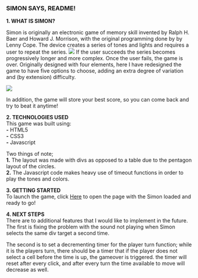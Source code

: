 ### SIMON SAYS, README!

**1. WHAT IS SIMON?**

Simon is originally an electronic game of memory skill invented by Ralph H. Baer and Howard J. Morrison, with the original programming done by by Lenny Cope. The device creates a series of tones and lights and requires a user to repeat the series. 
![](http://i.imgur.com/EwPqGB2.png)
If the user succeeds the series becomes progressively longer and more complex. Once the user fails, the game is over. Originally designed with four elements, here I have redesigned the game to have five options to choose, adding an extra degree of variation and (by extension) difficulty.  

![](http://i.imgur.com/czXB5n1.png)

In addition, the game will store your best score, so you can come back and try to beat it anytime!    

**2. TECHNOLOGIES USED**   
This game was built using:  
**-** HTML5   
**-** CSS3   
**-** Javascript


Two things of note;  
**1.** The layout was made with divs as opposed to a table due to the pentagon layout of the circles.  
**2.** The Javascript code makes heavy use of timeout functions in order to play the tones and colors.  

**3. GETTING STARTED**  
To launch the game, click 
[Here](https://johnmichael246.github.io/simon/) to open the page with the Simon loaded and ready to go! 

**4. NEXT STEPS**   
There are to additional features that I would like to implement in the future. The first is fixing the problem with the sound not playing when Simon selects the same div target a second time.

The second is to set a decrementing timer for the player turn function; while it is the players turn, there should be a timer that if the player does not select a cell before the time is up, the gameover is triggered. the timer will reset after every click, and after every turn the time available to move will decrease as well.
